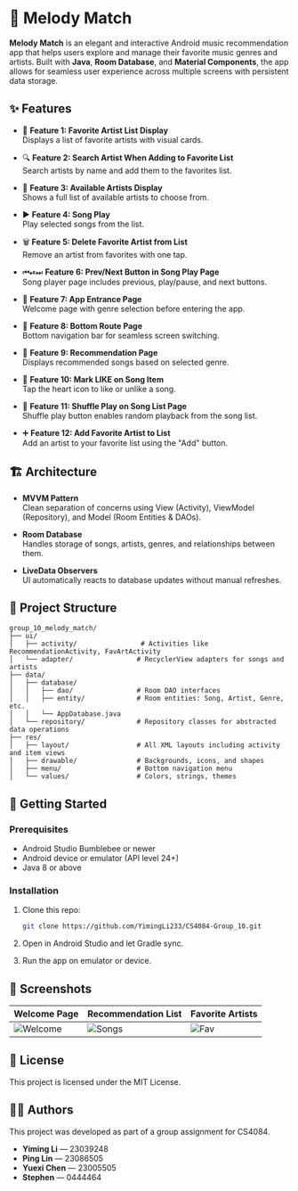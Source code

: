 # 🎵 Melody Match

**Melody Match** is an elegant and interactive Android music recommendation app that helps users explore and manage their favorite music genres and artists. Built with **Java**, **Room Database**, and **Material Components**, the app allows for seamless user experience across multiple screens with persistent data storage.


## ✨ Features

- 🎨 **Feature 1: Favorite Artist List Display**  
  Displays a list of favorite artists with visual cards.

- 🔍 **Feature 2: Search Artist When Adding to Favorite List**  
  Search artists by name and add them to the favorites list.

- 🧾 **Feature 3: Available Artists Display**  
  Shows a full list of available artists to choose from.

- ▶️ **Feature 4: Song Play**  
  Play selected songs from the list.

- 🗑 **Feature 5: Delete Favorite Artist from List**  
  Remove an artist from favorites with one tap.

- ⏮⏯⏭ **Feature 6: Prev/Next Button in Song Play Page**  
  Song player page includes previous, play/pause, and next buttons.

- 🌊 **Feature 7: App Entrance Page**  
  Welcome page with genre selection before entering the app.

- 🧭 **Feature 8: Bottom Route Page**  
  Bottom navigation bar for seamless screen switching.

- 🎵 **Feature 9: Recommendation Page**  
  Displays recommended songs based on selected genre.

- 💜 **Feature 10: Mark LIKE on Song Item**  
  Tap the heart icon to like or unlike a song.

- 🔀 **Feature 11: Shuffle Play on Song List Page**  
  Shuffle play button enables random playback from the song list.

- ➕ **Feature 12: Add Favorite Artist to List**  
  Add an artist to your favorite list using the "Add" button.

## 🏗 Architecture

- **MVVM Pattern**  
  Clean separation of concerns using View (Activity), ViewModel (Repository), and Model (Room Entities & DAOs).

- **Room Database**  
  Handles storage of songs, artists, genres, and relationships between them.

- **LiveData Observers**  
  UI automatically reacts to database updates without manual refreshes.

## 📁 Project Structure

```
group_10_melody_match/
├── ui/
│   ├── activity/                # Activities like RecommendationActivity, FavArtActivity
│   └── adapter/                # RecyclerView adapters for songs and artists
├── data/
│   ├── database/
│   │   ├── dao/                # Room DAO interfaces
│   │   ├── entity/             # Room entities: Song, Artist, Genre, etc.
│   │   └── AppDatabase.java
│   └── repository/             # Repository classes for abstracted data operations
├── res/
│   ├── layout/                 # All XML layouts including activity and item views
│   ├── drawable/               # Backgrounds, icons, and shapes
│   ├── menu/                   # Bottom navigation menu
│   └── values/                 # Colors, strings, themes
```

## 🚀 Getting Started

### Prerequisites

- Android Studio Bumblebee or newer
- Android device or emulator (API level 24+)
- Java 8 or above


### Installation

1. Clone this repo:
   ```bash
   git clone https://github.com/YimingLi233/CS4084-Group_10.git
   ```

2. Open in Android Studio and let Gradle sync.

3. Run the app on emulator or device.

## 📸 Screenshots

| Welcome Page | Recommendation List | Favorite Artists |
|--------------|---------------------|------------------|
| ![Welcome](https://github.com/user-attachments/assets/0f8788ee-c2eb-4b14-90d4-1339be8a3265) | ![Songs](https://github.com/user-attachments/assets/669dd4f0-1cd2-48fe-bde3-b6fc4eca6b51) | ![Fav](https://github.com/user-attachments/assets/36bbe082-7c0b-4f32-8e5d-78cc2c59610b) |



## 📝 License

This project is licensed under the MIT License.


## 👨‍💻 Authors

This project was developed as part of a group assignment for CS4084.

- **Yiming Li** — 23039248
- **Ping Lin** — 23086505
- **Yuexi Chen** — 23005505
- **Stephen** — 0444464

